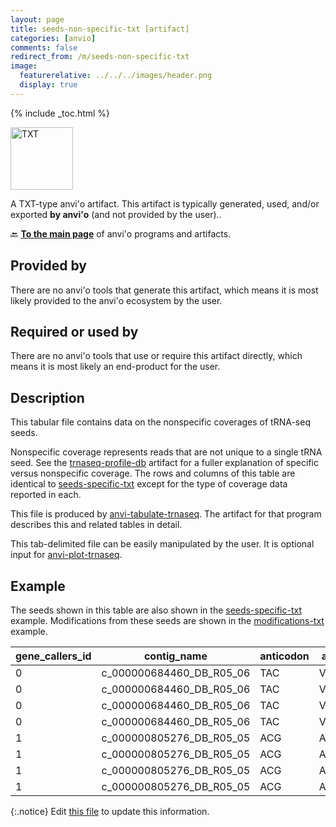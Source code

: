 ```yaml
---
layout: page
title: seeds-non-specific-txt [artifact]
categories: [anvio]
comments: false
redirect_from: /m/seeds-non-specific-txt
image:
  featurerelative: ../../../images/header.png
  display: true
---
```



{% include _toc.html %}


<img src="../../images/icons/TXT.png" alt="TXT" style="width:100px; border:none" />

A TXT-type anvi'o artifact. This artifact is typically generated, used, and/or exported **by anvi'o** (and not provided by the user)..

🔙 **[To the main page](../../)** of anvi'o programs and artifacts.

## Provided by


There are no anvi'o tools that generate this artifact, which means it is most likely provided to the anvi'o ecosystem by the user.


## Required or used by


There are no anvi'o tools that use or require this artifact directly, which means it is most likely an end-product for the user.


## Description

This tabular file contains data on the nonspecific coverages of tRNA-seq seeds.

Nonspecific coverage represents reads that are not unique to a single tRNA seed. See the <span class="artifact-n">[trnaseq-profile-db](/software/anvio/help/main/artifacts/trnaseq-profile-db)</span> artifact for a fuller explanation of specific versus nonspecific coverage. The rows and columns of this table are identical to <span class="artifact-n">[seeds-specific-txt](/software/anvio/help/main/artifacts/seeds-specific-txt)</span> except for the type of coverage data reported in each.

This file is produced by <span class="artifact-n">[anvi-tabulate-trnaseq](/software/anvio/help/main/programs/anvi-tabulate-trnaseq)</span>. The artifact for that program describes this and related tables in detail.

This tab-delimited file can be easily manipulated by the user. It is optional input for <span class="artifact-n">[anvi-plot-trnaseq](/software/anvio/help/main/programs/anvi-plot-trnaseq)</span>.

## Example

The seeds shown in this table are also shown in the <span class="artifact-n">[seeds-specific-txt](/software/anvio/help/main/artifacts/seeds-specific-txt)</span> example. Modifications from these seeds are shown in the <span class="artifact-n">[modifications-txt](/software/anvio/help/main/artifacts/modifications-txt)</span> example.

| gene_callers_id | contig_name | anticodon | aa | domain | phylum | class | order | family | genus | species | taxon_percent_id | sample_name | mean_coverage | relative_mean_coverage | relative_discriminator_coverage | 0 | 1 | 2 | 3 | 4 | 5 | 6 | 7 | 8 | 9 | 10 | 11 | 12 | 13 | 14 | 15 | 16 | 17 | 17a | 18 | 19 | 20 | 20a | 20b | 21 | 22 | 23 | 24 | 25 | 26 | 27 | 28 | 29 | 30 | 31 | 32 | 33 | 34 | 35 | 36 | 37 | 38 | 39 | 40 | 41 | 42 | 43 | 44.01 | 44.02 | 44.03 | 44.04 | 44.05 | 44.06 | 44.07 | 44.08 | 44.09 | 44.1 | 44.11 | 44.12 | 44.13 | 44.14 | 44.15 | 44.16 | 44.17 | 44.18 | 44.19 | 44.2 | 44.21 | 44.22 | 44.23 | 49 | 50 | 51 | 52 | 53 | 54 | 55 | 56 | 57 | 58 | 59 | 60 | 61 | 62 | 63 | 64 | 65 | 66 | 67 | 68 | 69 | 70 | 71 | 72 | 73 |
| --- | --- | --- | --- | --- | --- | --- | --- | --- | --- | --- | --- | --- | --- | --- | --- | --- | --- | --- | --- | --- | --- | --- | --- | --- | --- | --- | --- | --- | --- | --- | --- | --- | --- | --- | --- | --- | --- | --- | --- | --- | --- | --- | --- | --- | --- | --- | --- | --- | --- | --- | --- | --- | --- | --- | --- | --- | --- | --- | --- | --- | --- | --- | --- | --- | --- | --- | --- | --- | --- | --- | --- | --- | --- | --- | --- | --- | --- | --- | --- | --- | --- | --- | --- | --- | --- | --- | --- | --- | --- | --- | --- | --- | --- | --- | --- | --- | --- | --- | --- | --- | --- | --- | --- | --- | --- | --- | --- | --- | --- | --- |
0 | c_000000684460_DB_R05_06 | TAC | Val | Bacteria | Firmicutes | Clostridia | Lachnospirales | Lachnospiraceae |  |  | 100 | DB_01 | 100372.4 |  | 14497 | 14608 | 14815 | 14882 | 14985 | 15828 | 15854 | 15895 | 16410 | 16565 | 16840 | 16960 | 16975 | 16990 | 17490 | 18529 | 19087 |  | 19683 | 21763 | 24353 |  |  | 24699 | 25182 | 29097 | 30476 | 30609 | 30612 | 30491 | 30125 | 29973 | 29506 | 29417 | 26259 | 31169 | 145828 | 153750 | 155936 | 156187 | 156518 | 157233 | 157226 | 157178 | 157429 | 158124 | 159941 | 164453 | 167924 | 170595 | 170567 |  |  |  |  |  |  |  |  |  |  |  |  |  |  |  |  |  |  | 170572 | 170577 | 170547 | 170541 | 170326 | 169581 | 169509 | 169509 | 169497 | 169497 | 169494 | 169491 | 168727 | 168721 | 168719 | 168719 | 168719 | 168719 | 168719 | 168719 | 168489 | 168485 | 168480 | 167688 | 155628 |
0 | c_000000684460_DB_R05_06 | TAC | Val | Bacteria | Firmicutes | Clostridia | Lachnospirales | Lachnospiraceae |  |  | 100 | DB_03 | 203816.6 |  | 10498 | 10599 | 11105 | 11217 | 11255 | 11270 | 11350 | 11444 | 12349 | 12539 | 13028 | 13331 | 13337 | 13390 | 14325 | 15079 | 15603 |  | 15769 | 18168 | 21167 |  |  | 23927 | 24910 | 27041 | 28271 | 28395 | 28604 | 28612 | 28749 | 29242 | 30775 | 32254 | 33570 | 44299 | 319895 | 335328 | 337653 | 341382 | 342776 | 344543 | 345794 | 345762 | 345808 | 346281 | 347647 | 354052 | 360294 | 361948 | 361948 |  |  |  |  |  |  |  |  |  |  |  |  |  |  |  |  |  |  | 362317 | 362317 | 362303 | 362303 | 362226 | 362056 | 362056 | 362056 | 362056 | 362050 | 362046 | 362044 | 362044 | 362044 | 362044 | 362044 | 362032 | 362027 | 362027 | 362027 | 361349 | 361349 | 361349 | 360094 | 345770 |
0 | c_000000684460_DB_R05_06 | TAC | Val | Bacteria | Firmicutes | Clostridia | Lachnospirales | Lachnospiraceae |  |  | 100 | DB_05 | 26137.9 |  | 5111 | 5184 | 5259 | 5704 | 5979 | 5979 | 5979 | 6011 | 6550 | 6587 | 6587 | 6611 | 6611 | 6611 | 6936 | 7087 | 7090 |  | 7170 | 8243 | 9158 |  |  | 9488 | 9868 | 12268 | 12323 | 12866 | 12616 | 12506 | 12640 | 12630 | 12838 | 12292 | 11336 | 11621 | 36476 | 37479 | 38030 | 38892 | 39018 | 39018 | 39084 | 39068 | 39272 | 39272 | 39272 | 40666 | 41573 | 41879 | 41873 |  |  |  |  |  |  |  |  |  |  |  |  |  |  |  |  |  |  | 42019 | 42019 | 42015 | 42015 | 41996 | 41873 | 41857 | 41695 | 41689 | 41689 | 41689 | 41689 | 41683 | 41683 | 41683 | 41569 | 41569 | 40839 | 40839 | 40839 | 40839 | 40538 | 40495 | 40464 | 36174 |
0 | c_000000684460_DB_R05_06 | TAC | Val | Bacteria | Firmicutes | Clostridia | Lachnospirales | Lachnospiraceae |  |  | 100 | DB_07 | 182536.6 |  | 16048 | 16134 | 16358 | 16639 | 16664 | 16679 | 16679 | 16757 | 17351 | 17494 | 17494 | 17547 | 17613 | 17737 | 18346 | 18771 | 18776 |  | 19172 | 20831 | 21986 |  |  | 22549 | 22933 | 25352 | 26246 | 26370 | 25534 | 25798 | 25385 | 25277 | 25529 | 25758 | 25079 | 33202 | 289207 | 300224 | 303731 | 306231 | 306774 | 307692 | 307695 | 307604 | 307604 | 307828 | 308578 | 314195 | 317240 | 321017 | 321023 |  |  |  |  |  |  |  |  |  |  |  |  |  |  |  |  |  |  | 321634 | 321634 | 321615 | 321615 | 321596 | 321066 | 321066 | 321066 | 321066 | 321066 | 321066 | 321066 | 321066 | 321066 | 321066 | 321066 | 321066 | 321066 | 321059 | 321059 | 320379 | 320373 | 320363 | 320230 | 303028 |
1 | c_000000805276_DB_R05_05 | ACG | Arg | Bacteria | Firmicutes |  |  |  |  |  | 98.649 | DB_01 | 3923.1 |  | 32 | 32 | 32 | 32 | 32 | 32 | 32 | 32 | 32 | 32 | 33 | 33 | 33 | 33 | 33 | 33 | 33 |  | 33 | 50 | 79 | 82 |  | 82 | 82 | 82 | 82 | 82 | 82 | 82 | 90 | 90 | 90 | 96 | 109 | 118 | 117 | 125 | 163 | 320 | 7564 | 7948 | 7970 | 7991 | 7991 | 7991 | 8014 | 8014 | 8016 | 8041 | 8041 |  |  |  |  |  |  |  |  |  |  |  |  |  |  |  |  |  |  | 8041 | 8046 | 8046 | 8046 | 8046 | 8046 | 8046 | 8046 | 8046 | 8046 | 8046 | 8046 | 8046 | 8046 | 8046 | 8046 | 8046 | 8046 | 8022 | 8022 | 8022 | 8021 | 7961 | 7955 | 7213 |
1 | c_000000805276_DB_R05_05 | ACG | Arg | Bacteria | Firmicutes |  |  |  |  |  | 98.649 | DB_03 | 8502 |  | 27 | 27 | 27 | 29 | 29 | 31 | 31 | 43 | 49 | 59 | 59 | 59 | 59 | 59 | 59 | 59 | 59 |  | 59 | 60 | 65 | 65 |  | 65 | 65 | 65 | 65 | 65 | 65 | 65 | 72 | 72 | 78 | 78 | 92 | 116 | 140 | 173 | 236 | 679 | 16238 | 17144 | 17344 | 17428 | 17428 | 17452 | 17482 | 17482 | 17482 | 17482 | 17482 |  |  |  |  |  |  |  |  |  |  |  |  |  |  |  |  |  |  | 17482 | 17482 | 17482 | 17482 | 17482 | 17482 | 17480 | 17480 | 17480 | 17480 | 17480 | 17480 | 17480 | 17480 | 17480 | 17480 | 17480 | 17480 | 17480 | 17480 | 17480 | 17480 | 17411 | 17320 | 16198 |
1 | c_000000805276_DB_R05_05 | ACG | Arg | Bacteria | Firmicutes |  |  |  |  |  | 98.649 | DB_05 | 1254.6 |  | 0 | 0 | 0 | 0 | 0 | 0 | 0 | 0 | 0 | 0 | 0 | 0 | 0 | 0 | 0 | 0 | 0 |  | 0 | 4 | 18 | 18 |  | 18 | 18 | 18 | 18 | 26 | 26 | 26 | 32 | 32 | 32 | 32 | 40 | 45 | 45 | 60 | 62 | 89 | 2379 | 2492 | 2502 | 2562 | 2594 | 2604 | 2604 | 2604 | 2604 | 2604 | 2604 |  |  |  |  |  |  |  |  |  |  |  |  |  |  |  |  |  |  | 2604 | 2604 | 2604 | 2604 | 2604 | 2604 | 2604 | 2604 | 2604 | 2604 | 2604 | 2604 | 2604 | 2604 | 2604 | 2604 | 2604 | 2604 | 2557 | 2557 | 2557 | 2557 | 2446 | 2426 | 2058 |
1 | c_000000805276_DB_R05_05 | ACG | Arg | Bacteria | Firmicutes |  |  |  |  |  | 98.649 | DB_07 | 4217.8 |  | 60 | 60 | 60 | 60 | 60 | 60 | 60 | 64 | 72 | 78 | 78 | 78 | 78 | 78 | 78 | 78 | 78 |  | 78 | 90 | 107 | 107 |  | 107 | 113 | 113 | 113 | 113 | 119 | 119 | 117 | 117 | 117 | 120 | 120 | 132 | 140 | 172 | 212 | 410 | 7980 | 8475 | 8539 | 8553 | 8584 | 8594 | 8594 | 8594 | 8594 | 8599 | 8599 |  |  |  |  |  |  |  |  |  |  |  |  |  |  |  |  |  |  | 8599 | 8599 | 8599 | 8599 | 8599 | 8599 | 8599 | 8599 | 8599 | 8599 | 8599 | 8599 | 8599 | 8599 | 8599 | 8599 | 8599 | 8599 | 8599 | 8599 | 8599 | 8599 | 8546 | 8546 | 8124 |


{:.notice}
Edit [this file](https://github.com/merenlab/anvio/tree/master/anvio/docs/artifacts/seeds-non-specific-txt.md) to update this information.

